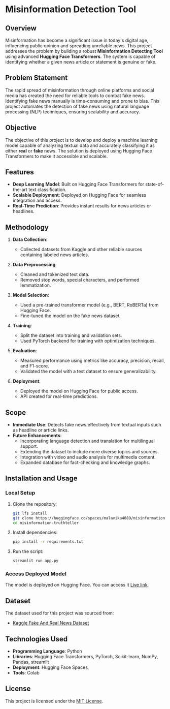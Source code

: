 # Misinformation Detection Tool

## Overview

Misinformation has become a significant issue in today's digital age, influencing public opinion and spreading unreliable news. This project addresses the problem by building a robust **Misinformation Detecting Tool** using advanced **Hugging Face Transformers**. The system is capable of identifying whether a given news article or statement is genuine or fake.

## Problem Statement

The rapid spread of misinformation through online platforms and social media has created the need for reliable tools to combat fake news. Identifying fake news manually is time-consuming and prone to bias. This project automates the detection of fake news using natural language processing (NLP) techniques, ensuring scalability and accuracy.

## Objective

The objective of this project is to develop and deploy a machine learning model capable of analyzing textual data and accurately classifying it as either **real** or **fake** news. The solution is deployed using Hugging Face Transformers to make it accessible and scalable.

## Features

- **Deep Learning Model**: Built on Hugging Face Transformers for state-of-the-art text classification.
- **Scalable Deployment**: Deployed on Hugging Face for seamless integration and access.
- **Real-Time Prediction**: Provides instant results for news articles or headlines.

## Methodology

1. **Data Collection**:
   - Collected datasets from Kaggle and other reliable sources containing labeled news articles.
2. **Data Preprocessing**:

   - Cleaned and tokenized text data.
   - Removed stop words, special characters, and performed lemmatization.

3. **Model Selection**:

   - Used a pre-trained transformer model (e.g., BERT, RoBERTa) from Hugging Face.
   - Fine-tuned the model on the fake news dataset.

4. **Training**:

   - Split the dataset into training and validation sets.
   - Used PyTorch backend for training with optimization techniques.

5. **Evaluation**:

   - Measured performance using metrics like accuracy, precision, recall, and F1-score.
   - Validated the model with a test dataset to ensure generalizability.

6. **Deployment**:
   - Deployed the model on Hugging Face for public access.
   - API created for real-time predictions.

## Scope

- **Immediate Use**: Detects fake news effectively from textual inputs such as headline or article links.
- **Future Enhancements**:
  - Incorporating language detection and translation for multilingual support.
  - Extending the dataset to include more diverse topics and sources.
  - Integration with video and audio analysis for multimedia content.
  - Expanded database for fact-checking and knowledge graphs.

## Installation and Usage

### Local Setup

1. Clone the repository:

   ```bash
   git lfs install
   git clone https://huggingface.co/spaces/malavika4089/misinformation-truthteller/tree/main
   cd misinformation-truthteller
   ```

2. Install dependencies:

   ```bash
   pip install -r requirements.txt
   ```

3. Run the script:
   ```bash
   streamlit run app.py
   ```

### Access Deployed Model

The model is deployed on Hugging Face. You can access it [Live link](https://huggingface.co/spaces/malavika4089/misinformation-truthteller).

## Dataset

The dataset used for this project was sourced from:

- [Kaggle Fake And Real News Dataset](https://www.kaggle.com/datasets/clmentbisaillon/fake-and-real-news-dataset)

## Technologies Used

- **Programming Language**: Python
- **Libraries**: Hugging Face Transformers, PyTorch, Scikit-learn, NumPy, Pandas, streamlit
- **Deployment**: Hugging Face Spaces,
- **Tools**: Colab

## License

This project is licensed under the [MIT License](LICENSE).

